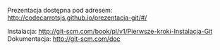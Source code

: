 Prezentacja dostępna pod adresem: http://codecarrotsjs.github.io/prezentacja-git/#/

Instalacja: http://git-scm.com/book/pl/v1/Pierwsze-kroki-Instalacja-Git
Dokumentacja: http://git-scm.com/doc